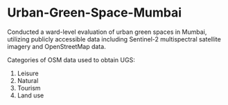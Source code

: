 # Urban-Green-Space-Mumbai
Conducted a ward-level evaluation of urban green spaces in Mumbai, utilizing publicly accessible data including Sentinel-2 multispectral satellite imagery and OpenStreetMap data.

Categories of OSM data used to obtain UGS:
1. Leisure
2. Natural
3. Tourism
4. Land use

